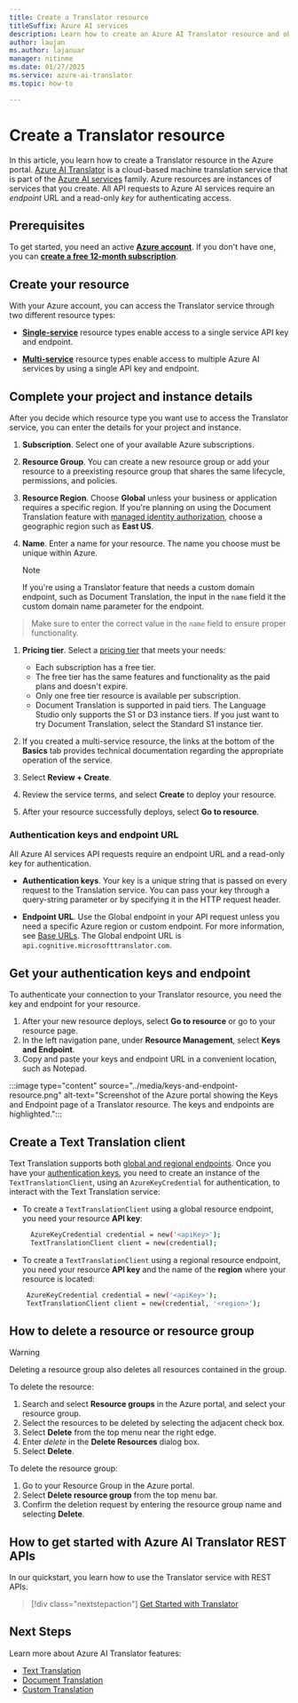 ```yaml
---
title: Create a Translator resource
titleSuffix: Azure AI services
description: Learn how to create an Azure AI Translator resource and obtain your API key and endpoint URL through the Azure portal.
author: laujan
ms.author: lajanuar
manager: nitinme
ms.date: 01/27/2025
ms.service: azure-ai-translator
ms.topic: how-to

---
```


# Create a Translator resource

In this article, you learn how to create a Translator resource in the Azure portal. [Azure AI Translator](../overview.md) is a cloud-based machine translation service that is part of the [Azure AI services](../../what-are-ai-services.md) family. Azure resources are instances of services that you create. All API requests to Azure AI services require an *endpoint* URL and a read-only *key* for authenticating access.

## Prerequisites

To get started, you need an active [**Azure account**](https://azure.microsoft.com/free/cognitive-services/). If you don't have one, you can [**create a free 12-month subscription**](https://azure.microsoft.com/free/).

## Create your resource

With your Azure account, you can access the Translator service through two different resource types:

* [**Single-service**](https://portal.azure.com/#create/Microsoft.CognitiveServicesTextTranslation) resource types enable access to a single service API key and endpoint.

* [**Multi-service**](https://portal.azure.com/#create/Microsoft.CognitiveServicesAllInOne) resource types enable access to multiple Azure AI services by using a single API key and endpoint.

## Complete your project and instance details

After you decide which resource type you want use to access the Translator service, you can enter the details for your project and instance.

1. **Subscription**. Select one of your available Azure subscriptions.

1. **Resource Group**. You can create a new resource group or add your resource to a preexisting resource group that shares the same lifecycle, permissions, and policies.

1. **Resource Region**. Choose **Global** unless your business or application requires a specific region. If you're planning on using the Document Translation feature with [managed identity authorization](../document-translation/how-to-guides/create-use-managed-identities.md), choose a geographic region such as **East US**.

1. **Name**. Enter a name for your resource. The name you choose must be unique within Azure.

   > [!NOTE]
   > If you're using a Translator feature that needs a custom domain endpoint, such as Document Translation, the input in the `name` field it the custom domain name parameter for the endpoint.
  > Make sure to enter the correct value in the `name` field to ensure proper functionality.

1. **Pricing tier**. Select a [pricing tier](https://azure.microsoft.com/pricing/details/cognitive-services/translator) that meets your needs:

   * Each subscription has a free tier.
   * The free tier has the same features and functionality as the paid plans and doesn't expire.
   * Only one free tier resource is available per subscription.
   * Document Translation is supported in paid tiers. The Language Studio only supports the S1 or D3 instance tiers. If you just want to try Document Translation, select the Standard S1 instance tier.

1. If you created a multi-service resource, the links at the bottom of the **Basics** tab provides technical documentation regarding the appropriate operation of the service.

1. Select **Review + Create**.

1. Review the service terms, and select **Create** to deploy your resource.

1. After your resource successfully deploys, select **Go to resource**.

### Authentication keys and endpoint URL

All Azure AI services API requests require an endpoint URL and a read-only key for authentication.

* **Authentication keys**. Your key is a unique string that is passed on every request to the Translation service. You can pass your key through a query-string parameter or by specifying it in the HTTP request header.

* **Endpoint URL**. Use the Global endpoint in your API request unless you need a specific Azure region or custom endpoint. For more information, see [Base URLs](../text-translation/reference/v3/reference.md#base-urls). The Global endpoint URL is `api.cognitive.microsofttranslator.com`.

## Get your authentication keys and endpoint

To authenticate your connection to your Translator resource, you need the key and endpoint for your resource.

1. After your new resource deploys, select **Go to resource** or go to your resource page.
1. In the left navigation pane, under **Resource Management**, select **Keys and Endpoint**.
1. Copy and paste your keys and endpoint URL in a convenient location, such as Notepad.

:::image type="content" source="../media/keys-and-endpoint-resource.png" alt-text="Screenshot of the Azure portal showing the Keys and Endpoint page of a Translator resource. The keys and endpoints are highlighted.":::

## Create a Text Translation client

Text Translation supports both [global and regional endpoints](#complete-your-project-and-instance-details). Once you have your [authentication keys](#authentication-keys-and-endpoint-url), you need to create an instance of the `TextTranslationClient`, using an `AzureKeyCredential` for authentication, to interact with the Text Translation service:

* To create a `TextTranslationClient` using a global resource endpoint, you need your resource **API key**:

    ```bash
      AzureKeyCredential credential = new('<apiKey>');
      TextTranslationClient client = new(credential);
    ```

* To create a `TextTranslationClient` using a regional resource endpoint, you need your resource **API key** and the name of the **region** where your resource is located:

    ```bash
     AzureKeyCredential credential = new('<apiKey>');
     TextTranslationClient client = new(credential, '<region>');
    ```

## How to delete a  resource or resource group

> [!WARNING]
>
> Deleting a resource group also deletes all resources contained in the group.

To delete the resource:

1. Search and select **Resource groups** in the Azure portal, and select your resource group.
1. Select the resources to be deleted by selecting the adjacent check box.
1. Select **Delete** from the top menu near the right edge.
1. Enter *delete* in the **Delete Resources** dialog box.
1. Select **Delete**.

To delete the resource group:

1. Go to your Resource Group in the Azure portal.
1. Select **Delete resource group** from the top menu bar.
1. Confirm the deletion request by entering the resource group name and selecting **Delete**.

## How to get started with Azure AI Translator REST APIs

In our quickstart, you learn how to use the Translator service with REST APIs.

> [!div class="nextstepaction"]
> [Get Started with Translator](../text-translation/quickstart/rest-api.md)

## Next Steps

Learn more about Azure AI Translator features:

* [Text Translation](../text-translation/overview.md)
* [Document Translation](../document-translation/overview.md)
* [Custom Translation](../custom-translator/overview.md)